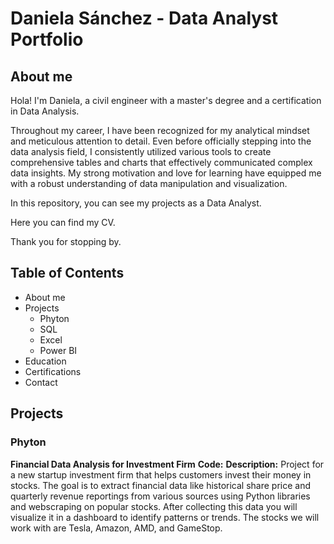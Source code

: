 # Daniela Sánchez - Data Analyst Portfolio
## About me
Hola! I'm Daniela, a civil engineer with a master's degree and a certification in Data Analysis.

Throughout my career, I have been recognized for my analytical mindset and meticulous attention to detail. 
Even before officially stepping into the data analysis field, 
I consistently utilized various tools to create comprehensive tables and charts that effectively communicated complex data insights. 
My strong motivation and love for learning have equipped me with a robust understanding of data manipulation and visualization.

In this repository, you can see my projects as a Data Analyst.

Here you can find my CV.

Thank you for stopping by.

## Table of Contents
+ About me
+ Projects
  - Phyton
  - SQL
  - Excel
  - Power BI
+ Education
+ Certifications
+ Contact

## Projects
### Phyton
**Financial Data Analysis for Investment Firm**
**Code:**
**Description:** Project for a new startup investment firm that helps customers invest their money in stocks. 
 The goal is to extract financial data like historical share price and quarterly revenue reportings from various sources using Python libraries and webscraping on popular stocks. 
 After collecting this data you will visualize it in a dashboard to identify patterns or trends. The stocks we will work with are Tesla, Amazon, AMD, and GameStop.

